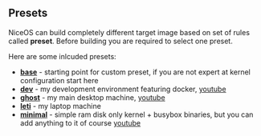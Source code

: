 ## Presets

NiceOS can build completely different target image based on set of rules called __preset__. 
Before building you are required to select one preset. 

Here are some inlcuded presets:
- __[base](presets/base/)__ - starting point for custom preset, if you are not expert at kernel configuration start here
- __[dev](presets/dev/)__ - my development environment featuring docker, [youtube](https://youtu.be/cPaDJTJbgwQ)
- __[ghost](presets/ghost/)__ - my main desktop machine, [youtube](https://youtu.be/SNuNFt7kSIE)
- __[leti](presets/leti/)__ - my laptop machine
- __[minimal](presets/minimal/)__ - simple ram disk only kernel + busybox binaries, but you can add anything to it of course [youtube](https://youtu.be/4CH8b0HnIu8)
